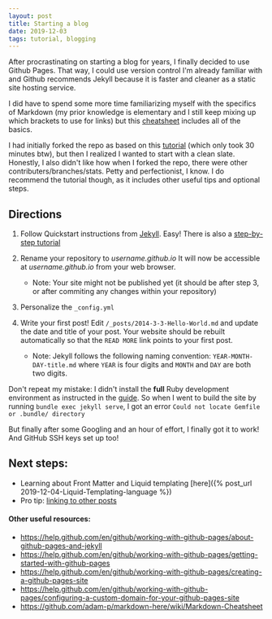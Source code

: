 ```yaml
---
layout: post
title: Starting a blog
date: 2019-12-03
tags: tutorial, blogging
---
```


After procrastinating on starting a blog for years, I finally decided to use Github Pages. That way, I could use version control I'm already familiar with and Github recommends Jekyll because it is faster and cleaner as a static site hosting service.

I did have to spend some more time familiarizing myself with the specifics of Markdown (my prior knowledge is elementary and I still keep mixing up which brackets to use for links) but this [cheatsheet](https://github.com/adam-p/markdown-here/wiki/Markdown-Cheatsheet) includes all of the basics.

I had initially forked the repo as based on this [tutorial](https://www.smashingmagazine.com/2014/08/build-blog-jekyll-github-pages/) (which only took 30 minutes btw), but then I realized I wanted to start with a clean slate. Honestly, I also didn't like how when I forked the repo, there were other contributers/branches/stats. Petty and perfectionist, I know. I do recommend the tutorial though, as it includes other useful tips and optional steps.

## Directions
1. Follow Quickstart instructions from [Jekyll](https://jekyllrb.com/docs/). Easy! There is also a [step-by-step tutorial](https://jekyllrb.com/docs/step-by-step/01-setup/)

1. Rename your repository to *username.github.io* It will now be accessible at *username.github.io* from your web browser.
	+ Note: Your site might not be published yet (it should be after step 3, or after commiting any changes within your repository)

1. Personalize the `_config.yml`

1. Write your first post! Edit `/_posts/2014-3-3-Hello-World.md` and update the date and title of your post. Your website should be rebuilt automatically so that the `READ MORE` link points to your first post.
	+ Note: Jekyll follows the following naming convention: `YEAR-MONTH-DAY-title.md` where `YEAR` is four digits and `MONTH` and `DAY` are both two digits.


Don't repeat my mistake: I didn't install the **full** Ruby development environment as instructed in the [guide](https://jekyllrb.com/docs/installation/#requirements). So when I went to build the site by running `bundle exec jekyll serve`, I got an error `Could not locate Gemfile or .bundle/ directory`

But finally after some Googling and an hour of effort, I finally got it to work! And GitHub SSH keys set up too!

## Next steps: 
+ Learning about Front Matter and Liquid templating [here]({% post_url 2019-12-04-Liquid-Templating-language %})
+ Pro tip: [linking to other posts](https://jekyllrb.com/docs/liquid/tags/#linking-to-posts)

#### Other useful resources:

* <https://help.github.com/en/github/working-with-github-pages/about-github-pages-and-jekyll>
* <https://help.github.com/en/github/working-with-github-pages/getting-started-with-github-pages>
* <https://help.github.com/en/github/working-with-github-pages/creating-a-github-pages-site>
* <https://help.github.com/en/github/working-with-github-pages/configuring-a-custom-domain-for-your-github-pages-site>
* <https://github.com/adam-p/markdown-here/wiki/Markdown-Cheatsheet>